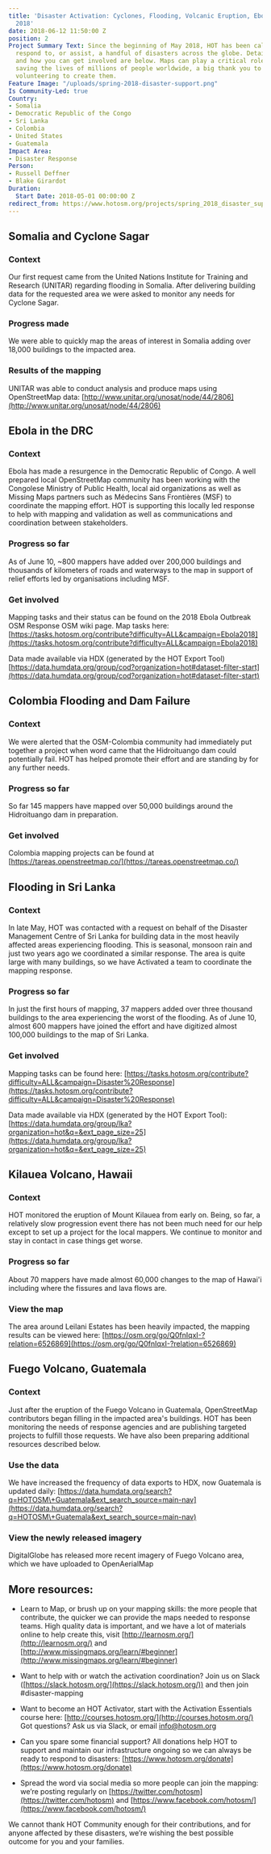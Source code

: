 ```yaml
---
title: 'Disaster Activation: Cyclones, Flooding, Volcanic Eruption, Ebola outbreak
  2018'
date: 2018-06-12 11:50:00 Z
position: 2
Project Summary Text: Since the beginning of May 2018, HOT has been called upon to
  respond to, or assist, a handful of disasters across the globe. Details on the projects,
  and how you can get involved are below. Maps can play a critical role in potentially
  saving the lives of millions of people worldwide, a big thank you to the mappers
  volunteering to create them.
Feature Image: "/uploads/spring-2018-disaster-support.png"
Is Community-Led: true
Country:
- Somalia
- Democratic Republic of the Congo
- Sri Lanka
- Colombia
- United States
- Guatemala
Impact Area:
- Disaster Response
Person:
- Russell Deffner
- Blake Girardot
Duration:
  Start Date: 2018-05-01 00:00:00 Z
redirect_from: https://www.hotosm.org/projects/spring_2018_disaster_support
---
```


## Somalia and Cyclone Sagar

### Context

Our first request came from the United Nations Institute for Training and Research (UNITAR) regarding flooding in Somalia. After delivering building data for the requested area we were asked to monitor any needs for Cyclone Sagar.

### Progress made

We were able to quickly map the areas of interest in Somalia adding over 18,000 buildings to the impacted area.

### Results of the mapping

UNITAR was able to conduct analysis and produce maps using OpenStreetMap data: [http://www.unitar.org/unosat/node/44/2806](http://www.unitar.org/unosat/node/44/2806)

## Ebola in the DRC

### Context

Ebola has made a resurgence in the Democratic Republic of Congo. A well prepared local OpenStreetMap community has been working with the Congolese Ministry of Public Health, local aid organizations as well as Missing Maps partners such as Médecins Sans Frontières (MSF) to coordinate the mapping effort. HOT is supporting this locally led response to help with mapping and validation as well as communications and coordination between stakeholders.

### Progress so far

As of June 10, \~800 mappers have added over 200,000 buildings and thousands of kilometers of roads and waterways to the map in support of relief efforts led by organisations including MSF.

### Get involved

Mapping tasks and their status can be found on the 2018 Ebola Outbreak OSM Response OSM wiki page. Map tasks here: [https://tasks.hotosm.org/contribute?difficulty=ALL&campaign=Ebola2018](https://tasks.hotosm.org/contribute?difficulty=ALL&campaign=Ebola2018)

Data made available via HDX (generated by the HOT Export Tool) [https://data.humdata.org/group/cod?organization=hot#dataset-filter-start](https://data.humdata.org/group/cod?organization=hot#dataset-filter-start)

## Colombia Flooding and Dam Failure

### Context

We were alerted that the OSM-Colombia community had immediately put together a project when word came that the Hidroituango dam could potentially fail. HOT has helped promote their effort and are standing by for any further needs.

### Progress so far

So far 145 mappers have mapped over 50,000 buildings around the Hidroituango dam in preparation.

### Get involved

Colombia mapping projects can be found at [https://tareas.openstreetmap.co/](https://tareas.openstreetmap.co/)

## Flooding in Sri Lanka

### Context

In late May, HOT was contacted with a request on behalf of the Disaster Management Centre of Sri Lanka for building data in the most heavily affected areas experiencing flooding. This is seasonal, monsoon rain and just two years ago we coordinated a similar response. The area is quite large with many buildings, so we have Activated a team to coordinate the mapping response.

### Progress so far

In just the first hours of mapping, 37 mappers added over three thousand buildings to the area experiencing the worst of the flooding. As of June 10, almost 600 mappers have joined the effort and have digitized almost 100,000 buildings to the map of Sri Lanka.

### Get involved

Mapping tasks can be found here: [https://tasks.hotosm.org/contribute?difficulty=ALL&campaign=Disaster%20Response](https://tasks.hotosm.org/contribute?difficulty=ALL&campaign=Disaster%20Response)

Data made available via HDX (generated by the HOT Export Tool): [https://data.humdata.org/group/lka?organization=hot&q=&ext_page_size=25](https://data.humdata.org/group/lka?organization=hot&q=&ext_page_size=25)

## Kilauea Volcano, Hawaii

### Context

HOT monitored the eruption of Mount Kilauea from early on. Being, so far, a relatively slow progression event there has not been much need for our help except to set up a project for the local mappers. We continue to monitor and stay in contact in case things get worse.

### Progress so far

About 70 mappers have made almost 60,000 changes to the map of Hawai'i including where the fissures and lava flows are.

### View the map

The area around Leilani Estates has been heavily impacted, the mapping results can be viewed here: [https://osm.org/go/Q0fnIqxI-?relation=6526869](https://osm.org/go/Q0fnIqxI-?relation=6526869)

## Fuego Volcano, Guatemala

### Context

Just after the eruption of the Fuego Volcano in Guatemala, OpenStreetMap contributors began filling in the impacted area's buildings. HOT has been monitoring the needs of response agencies and are publishing targeted projects to fulfill those requests. We have also been preparing additional resources described below.

### Use the data

We have increased the frequency of data exports to HDX, now Guatemala is updated daily: [https://data.humdata.org/search?q=HOTOSM\+Guatemala&ext_search_source=main-nav](https://data.humdata.org/search?q=HOTOSM\+Guatemala&ext_search_source=main-nav)

### View the newly released imagery

DigitalGlobe has released more recent imagery of Fuego Volcano area, which we have uploaded to OpenAerialMap

## More resources:

* Learn to Map, or brush up on your mapping skills: the more people that contribute, the quicker we can provide the maps needed to response teams. High quality data is important, and we have a lot of materials online to help create this, visit [http://learnosm.org/](http://learnosm.org/) and [http://www.missingmaps.org/learn/#beginner](http://www.missingmaps.org/learn/#beginner)

* Want to help with or watch the activation coordination? Join us on Slack ([https://slack.hotosm.org/](https://slack.hotosm.org/)) and then join #disaster-mapping

* Want to become an HOT Activator, start with the Activation Essentials course here: [http://courses.hotosm.org/](http://courses.hotosm.org/)
  Got questions? Ask us via Slack, or email info@hotosm.org

* Can you spare some financial support? All donations help HOT to support and maintain our infrastructure ongoing so we can always be ready to respond to disasters: [https://www.hotosm.org/donate](https://www.hotosm.org/donate)

* Spread the word via social media so more people can join the mapping: we’re posting regularly on [https://twitter.com/hotosm](https://twitter.com/hotosm) and [https://www.facebook.com/hotosm/](https://www.facebook.com/hotosm/)

We cannot thank HOT Community enough for their contributions, and for anyone affected by these disasters, we’re wishing the best possible outcome for you and your families.